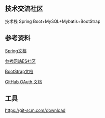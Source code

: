## 技术交流社区
技术栈
Spring Boot+MySQL+Mybatis+BootStrap
## 参考资料
[Spring文档](https://spring.io/guides)

[参考网站ES社区](https://elasticsearch.cn/)

[BootStrap文档](https://v3.bootcss.com/getting-started/)

[GitHub OAuth 文档](https://docs.github.com/en/developers/apps)
## 工具
https://git-scm.com/download